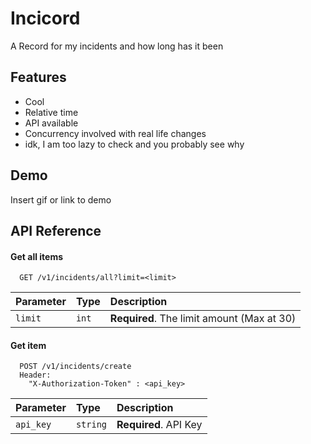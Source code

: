 
# Incicord

A Record for my incidents and how long has it been


## Features

- Cool
- Relative time
- API available
- Concurrency involved with real life changes
- idk, I am too lazy to check and you probably see why

  
## Demo

Insert gif or link to demo

  
## API Reference

#### Get all items

```http
  GET /v1/incidents/all?limit=<limit>
```

| Parameter | Type     | Description                |
| :-------- | :------- | :------------------------- |
| `limit` | `int` | **Required**. The limit amount (Max at 30) |

#### Get item

```http
  POST /v1/incidents/create
  Header:
    "X-Authorization-Token" : <api_key>
```

| Parameter | Type     | Description                       |
| :-------- | :------- | :-------------------------------- |
| `api_key`      | `string` | **Required**. API Key |

  
